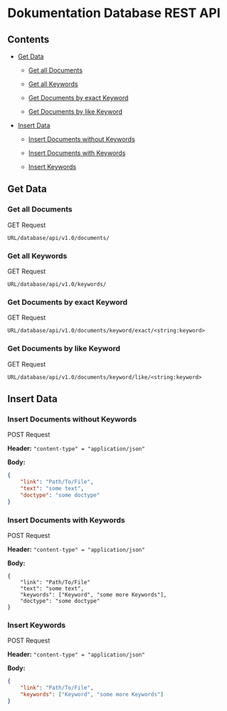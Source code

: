 # Dokumentation Database REST API

## Contents

- [Get Data](#get-data)

  - [Get all Documents](#get-all-documents)

  - [Get all Keywords](get-all-keywords)

  - [Get Documents by exact Keyword](#get-documents-by-exact-keyword)

  - [Get Documents by like Keyword](#get-documents-by-like-keyword)

- [Insert Data](#insert-data)

  - [Insert Documents without Keywords](#insert-documents-without-keywords)

  - [Insert Documents with Keywords](#insert-documents-with-keywords)

  - [Insert Keywords](#insert-keywords)





## Get Data

### Get all Documents

GET Request

```
URL/database/api/v1.0/documents/
```

### Get all Keywords

GET Request

``` 
URL/database/api/v1.0/keywords/
```

### Get Documents by exact Keyword

GET Request

``` 
URL/database/api/v1.0/documents/keyword/exact/<string:keyword>
```

### Get Documents by like Keyword

GET Request

```
URL/database/api/v1.0/documents/keyword/like/<string:keyword>
```



## Insert Data

### Insert Documents without Keywords

POST Request

**Header:** `"content-type" = "application/json"`

**Body:**

```json
{
	"link": "Path/To/File",
	"text": "some text",
	"doctype": "some doctype"
}
```

### Insert Documents with Keywords

POST Request

**Header:** `"content-type" = "application/json"`

**Body:**

```
{
	"link": "Path/To/File"	
	"text": "some text",
	"keywords": ["Keyword", "some more Keywords"],
	"doctype": "some doctype"
}
```

### Insert Keywords

POST Request

**Header:** `"content-type" = "application/json"`

**Body:**

```json
{
	"link": "Path/To/File",
	"keywords": ["Keyword", "some more Keywords"] 
}
```



